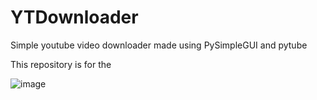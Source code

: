 # YTDownloader
Simple youtube video downloader made using PySimpleGUI and pytube

This repository is for the 

![image](https://user-images.githubusercontent.com/46163555/99821908-998c7900-2b20-11eb-96a3-bda5780a485a.png)
